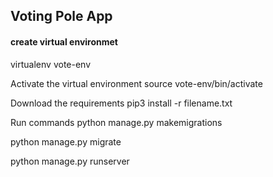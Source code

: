<h2> Voting Pole App </h2>

<h4> create virtual environmet</h4>
virtualenv vote-env

Activate the virtual environment
source vote-env/bin/activate

Download the requirements
pip3 install -r filename.txt

Run commands
python manage.py makemigrations

python manage.py migrate

python manage.py runserver
